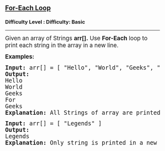 <h2><a href="https://www.geeksforgeeks.org/problems/for-each-loop/1?page=1&sortBy=accuracy">For-Each Loop</a></h2><h3>Difficulty Level : Difficulty: Basic</h3><hr><div class="problems_problem_content__Xm_eO"><p><span style="font-size: 14pt;">Given an array of Strings&nbsp;</span><strong style="font-size: 18.666666px;">arr[].</strong><span style="font-size: 18.666666px;">&nbsp;<span style="font-size: 14pt;">Us</span></span><span style="font-size: 14pt;">e <strong>For-Each</strong> loop to print each string in the array in a new line.</span></p>
<p><strong><span style="font-size: 14pt;">Examples:</span></strong></p>
<pre><strong><span style="font-size: 14pt;">Input: </span></strong><span style="font-size: 14pt;">arr[] = [ "Hello", "World", "Geeks", "For", "Geeks" ]<br><strong>Output:</strong><br>Hello<br>World<br>Geeks<br>For<br>Geeks<br><strong>Explanation: </strong>All Strings of array are printed in a new line.<br></span></pre>
<pre><strong><span style="font-size: 14pt;">Input:</span></strong><span style="font-size: 14pt;"> arr[] = [ "Legends" ]<br><strong>Output:</strong><br></span><span style="font-size: 14pt;">Legends<br><strong>Explanation: </strong>Only string is printed in a new line.<br></span></pre></div>